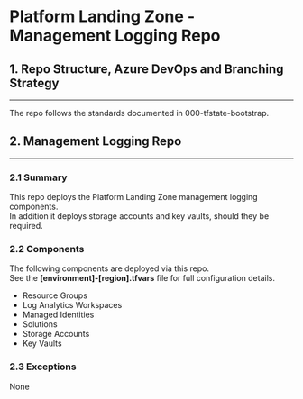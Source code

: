 # Platform Landing Zone - Management Logging Repo

## 1. Repo Structure, Azure DevOps and Branching Strategy
---

The repo follows the standards documented in 000-tfstate-bootstrap.

## 2. Management Logging Repo
---

### 2.1 Summary

This repo deploys the Platform Landing Zone management logging components.  
In addition it deploys storage accounts and key vaults, should they be required.

### 2.2 Components

The following components are deployed via this repo.  
See the **[environment]-[region].tfvars** file for full configuration details.

- Resource Groups
- Log Analytics Workspaces
- Managed Identities
- Solutions
- Storage Accounts
- Key Vaults

### 2.3 Exceptions

None
